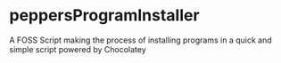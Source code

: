 # peppersProgramInstaller
A FOSS Script making the process of installing programs in a quick and simple script powered by Chocolatey

